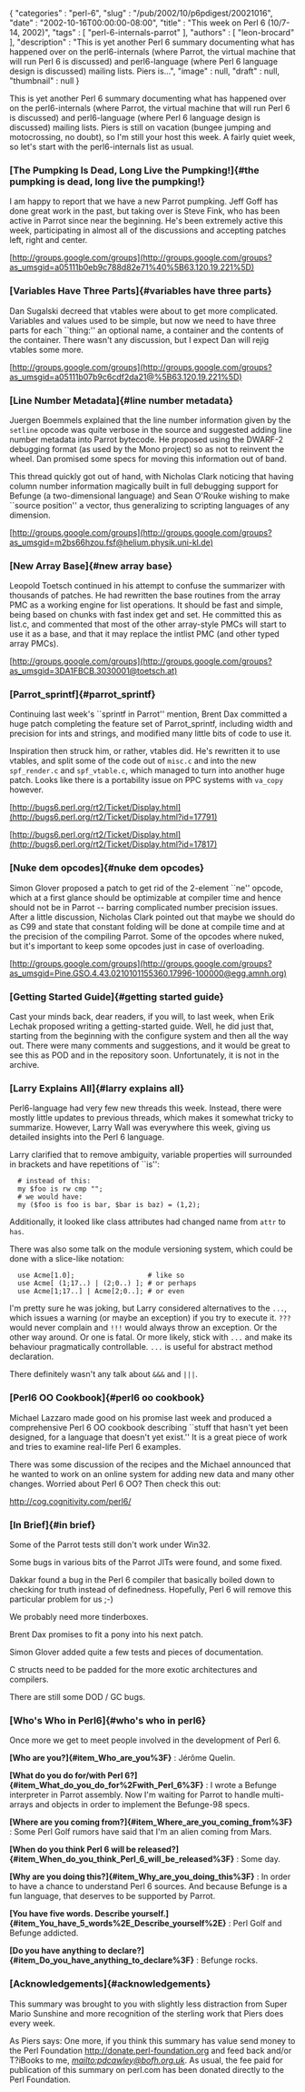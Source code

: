 {
   "categories" : "perl-6",
   "slug" : "/pub/2002/10/p6pdigest/20021016",
   "date" : "2002-10-16T00:00:00-08:00",
   "title" : "This week on Perl 6 (10/7-14, 2002)",
   "tags" : [
      "perl-6-internals-parrot"
   ],
   "authors" : [
      "leon-brocard"
   ],
   "description" : "This is yet another Perl 6 summary documenting what has happened over on the perl6-internals (where Parrot, the virtual machine that will run Perl 6 is discussed) and perl6-language (where Perl 6 language design is discussed) mailing lists. Piers is...",
   "image" : null,
   "draft" : null,
   "thumbnail" : null
}





This is yet another Perl 6 summary documenting what has happened over on
the perl6-internals (where Parrot, the virtual machine that will run
Perl 6 is discussed) and perl6-language (where Perl 6 language design is
discussed) mailing lists. Piers is still on vacation (bungee jumping and
motocrossing, no doubt), so I'm still your host this week. A fairly
quiet week, so let's start with the perl6-internals list as usual.

### [The Pumpking Is Dead, Long Live the Pumpking!]{#the pumpking is dead, long live the pumpking!}

I am happy to report that we have a new Parrot pumpking. Jeff Goff has
done great work in the past, but taking over is Steve Fink, who has been
active in Parrot since near the beginning. He's been extremely active
this week, participating in almost all of the discussions and accepting
patches left, right and center.

[http://groups.google.com/groups](http://groups.google.com/groups?as_umsgid=a05111b0eb9c788d82e71%40%5B63.120.19.221%5D)

### [Variables Have Three Parts]{#variables have three parts}

Dan Sugalski decreed that vtables were about to get more complicated.
Variables and values used to be simple, but now we need to have three
parts for each \`\`thing:'' an optional name, a container and the
contents of the container. There wasn't any discussion, but I expect Dan
will rejig vtables some more.

[http://groups.google.com/groups](http://groups.google.com/groups?as_umsgid=a05111b07b9c6cdf2da21@%5B63.120.19.221%5D)

### [Line Number Metadata]{#line number metadata}

Juergen Boemmels explained that the line number information given by the
`setline` opcode was quite verbose in the source and suggested adding
line number metadata into Parrot bytecode. He proposed using the DWARF-2
debugging format (as used by the Mono project) so as not to reinvent the
wheel. Dan promised some specs for moving this information out of band.

This thread quickly got out of hand, with Nicholas Clark noticing that
having column number information magically built in full debugging
support for Befunge (a two-dimensional language) and Sean O'Rouke
wishing to make \`\`source position'' a vector, thus generalizing to
scripting languages of any dimension.

[http://groups.google.com/groups](http://groups.google.com/groups?as_umsgid=m2bs66hzou.fsf@helium.physik.uni-kl.de)

### [New Array Base]{#new array base}

Leopold Toetsch continued in his attempt to confuse the summarizer with
thousands of patches. He had rewritten the base routines from the array
PMC as a working engine for list operations. It should be fast and
simple, being based on chunks with fast index get and set. He committed
this as list.c, and commented that most of the other array-style PMCs
will start to use it as a base, and that it may replace the intlist PMC
(and other typed array PMCs).

[http://groups.google.com/groups](http://groups.google.com/groups?as_umsgid=3DA1FBCB.3030001@toetsch.at)

### [Parrot\_sprintf]{#parrot_sprintf}

Continuing last week's \`\`sprintf in Parrot'' mention, Brent Dax
committed a huge patch completing the feature set of Parrot\_sprintf,
including width and precision for ints and strings, and modified many
little bits of code to use it.

Inspiration then struck him, or rather, vtables did. He's rewritten it
to use vtables, and split some of the code out of `misc.c` and into the
new `spf_render.c` and `spf_vtable.c`, which managed to turn into
another huge patch. Looks like there is a portability issue on PPC
systems with `va_copy` however.

[http://bugs6.perl.org/rt2/Ticket/Display.html](http://bugs6.perl.org/rt2/Ticket/Display.html?id=17791)

[http://bugs6.perl.org/rt2/Ticket/Display.html](http://bugs6.perl.org/rt2/Ticket/Display.html?id=17817)

### [Nuke dem opcodes]{#nuke dem opcodes}

Simon Glover proposed a patch to get rid of the 2-element \`\`ne''
opcode, which at a first glance should be optimizable at compiler time
and hence should not be in Parrot -- barring complicated number
precision issues. After a little discussion, Nicholas Clark pointed out
that maybe we should do as C99 and state that constant folding will be
done at compile time and at the precision of the compiling Parrot. Some
of the opcodes where nuked, but it's important to keep some opcodes just
in case of overloading.

[http://groups.google.com/groups](http://groups.google.com/groups?as_umsgid=Pine.GSO.4.43.0210101155360.17996-100000@egg.amnh.org)

### [Getting Started Guide]{#getting started guide}

Cast your minds back, dear readers, if you will, to last week, when Erik
Lechak proposed writing a getting-started guide. Well, he did just that,
starting from the beginning with the configure system and then all the
way out. There were many comments and suggestions, and it would be great
to see this as POD and in the repository soon. Unfortunately, it is not
in the archive.

### [Larry Explains All]{#larry explains all}

Perl6-language had very few new threads this week. Instead, there were
mostly little updates to previous threads, which makes it somewhat
tricky to summarize. However, Larry Wall was everywhere this week,
giving us detailed insights into the Perl 6 language.

Larry clarified that to remove ambiguity, variable properties will
surrounded in brackets and have repetitions of \`\`is'':

      # instead of this:
      my $foo is rw cmp "";
      # we would have:
      my ($foo is foo is bar, $bar is baz) = (1,2);

Additionally, it looked like class attributes had changed name from
`attr` to `has`.

There was also some talk on the module versioning system, which could be
done with a slice-like notation:

      use Acme[1.0];                  # like so
      use Acme[ (1;17..) | (2;0..) ]; # or perhaps
      use Acme[1;17..] | Acme[2;0..]; # or even

I'm pretty sure he was joking, but Larry considered alternatives to the
`...`, which issues a warning (or maybe an exception) if you try to
execute it. `???` would never complain and `!!!` would always throw an
exception. Or the other way around. Or one is fatal. Or more likely,
stick with `...` and make its behaviour pragmatically controllable.
`...` is useful for abstract method declaration.

There definitely wasn't any talk about `&&&` and `|||`.

### [Perl6 OO Cookbook]{#perl6 oo cookbook}

Michael Lazzaro made good on his promise last week and produced a
comprehensive Perl 6 OO cookbook describing \`\`stuff that hasn't yet
been designed, for a language that doesn't yet exist.'' It is a great
piece of work and tries to examine real-life Perl 6 examples.

There was some discussion of the recipes and the Michael announced that
he wanted to work on an online system for adding new data and many other
changes. Worried about Perl 6 OO? Then check this out:

<http://cog.cognitivity.com/perl6/>

### [In Brief]{#in brief}

Some of the Parrot tests still don't work under Win32.

Some bugs in various bits of the Parrot JITs were found, and some fixed.

Dakkar found a bug in the Perl 6 compiler that basically boiled down to
checking for truth instead of definedness. Hopefully, Perl 6 will remove
this particular problem for us ;-)

We probably need more tinderboxes.

Brent Dax promises to fit a pony into his next patch.

Simon Glover added quite a few tests and pieces of documentation.

C structs need to be padded for the more exotic architectures and
compilers.

There are still some DOD / GC bugs.

### [Who's Who in Perl6]{#who's who in perl6}

Once more we get to meet people involved in the development of Perl 6.

**[Who are you?]{#item_Who_are_you%3F}**
:   Jérôme Quelin.

**[What do you do for/with Perl 6?]{#item_What_do_you_do_for%2Fwith_Perl_6%3F}**
:   I wrote a Befunge interpreter in Parrot assembly. Now I'm waiting
    for Parrot to handle multi-arrays and objects in order to implement
    the Befunge-98 specs.

**[Where are you coming from?]{#item_Where_are_you_coming_from%3F}**
:   Some Perl Golf rumors have said that I'm an alien coming from Mars.

**[When do you think Perl 6 will be released?]{#item_When_do_you_think_Perl_6_will_be_released%3F}**
:   Some day.

**[Why are you doing this?]{#item_Why_are_you_doing_this%3F}**
:   In order to have a chance to understand Perl 6 sources. And because
    Befunge is a fun language, that deserves to be supported by Parrot.

**[You have five words. Describe yourself.]{#item_You_have_5_words%2E_Describe_yourself%2E}**
:   Perl Golf and Befunge addicted.

**[Do you have anything to declare?]{#item_Do_you_have_anything_to_declare%3F}**
:   Befunge rocks.

### [Acknowledgements]{#acknowledgements}

This summary was brought to you with slightly less distraction from
Super Mario Sunshine and more recognition of the sterling work that
Piers does every week.

As Piers says: One more, if you think this summary has value send money
to the Perl Foundation <http://donate.perl-foundation.org> and feed back
and/or T?iBooks to me, *<mailto:pdcawley@bofh.org.uk>*. As usual, the
fee paid for publication of this summary on perl.com has been donated
directly to the Perl Foundation.


